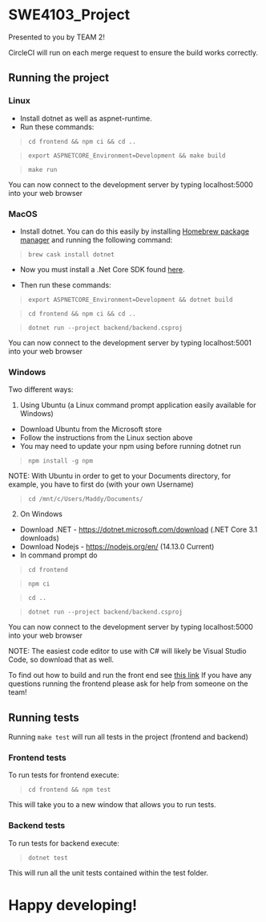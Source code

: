 # SWE4103_Project

Presented to you by TEAM 2!

CircleCI will run on each merge request to ensure the build works correctly. 

## Running the project ##
### Linux ###
* Install dotnet as well as aspnet-runtime. 
* Run these commands:
>`cd frontend && npm ci && cd ..`

>`export ASPNETCORE_Environment=Development && make build`

>`make run`

You can now connect to the development server by typing localhost:5000 into your web browser 

### MacOS ###
* Install dotnet. You can do this easily by installing [Homebrew package manager](https://brew.sh/) and running the following command:
>`brew cask install dotnet`

* Now you must install a .Net Core SDK found [here](https://aka.ms/dotnet-download).

* Then run these commands:
>`export ASPNETCORE_Environment=Development && dotnet build`

>`cd frontend && npm ci && cd ..`

>`dotnet run --project backend/backend.csproj`

You can now connect to the development server by typing localhost:5001 into your web browser

### Windows ###
Two different ways:
1. Using Ubuntu (a Linux command prompt application easily available for Windows)
* Download Ubuntu from the Microsoft store
* Follow the instructions from the Linux section above
* You may need to update your npm using before running dotnet run
>`npm install -g npm`

NOTE: With Ubuntu in order to get to your Documents directory, for example, you have to first do (with your own Username)
>`cd /mnt/c/Users/Maddy/Documents/`

2. On Windows
* Download .NET - https://dotnet.microsoft.com/download (.NET Core 3.1 downloads)
* Download Nodejs - https://nodejs.org/en/ (14.13.0 Current)
* In command prompt do 
>`cd frontend`

>`npm ci`

>`cd ..`

>`dotnet run --project backend/backend.csproj`

You can now connect to the development server by typing localhost:5000 into your web browser 

NOTE: The easiest code editor to use with C# will likely be Visual Studio Code, so download that as well. 

To find out how to build and run the front end see [this link](./frontend)
If you have any questions running the frontend please ask for help from someone on the team! 


## Running tests ##
Running `make test` will run all tests in the project (frontend and backend)

### Frontend tests ###
To run tests for frontend execute:
>`cd frontend && npm test`

This will take you to a new window that allows you to run tests.

### Backend tests ###
To run tests for backend execute:
>`dotnet test`

This will run all the unit tests contained within the test folder.

# Happy developing! #
